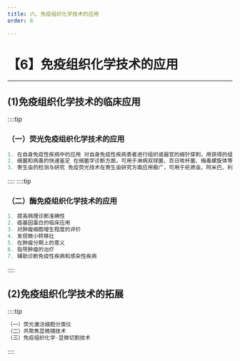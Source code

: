 ```yaml
---
title: 六、免疫组织化学技术的应用
order: 6

---
```


# 【6】免疫组织化学技术的应用

<kaodian :text="'免疫学检验记忆卡'" />

<!-- ###### 第十三章 免疫组织化学技术

> 临床免疫学检验 -->

<beitiM/>

---

## (1)免疫组织化学技术的临床应用

<son :text="'免疫学检验记忆卡'" text154="(1)免疫组织化学技术的临床应用" :textOption="[['掌握','专业知识'],['掌握','专业知识'],['掌握','专业知识']]" />

::::tip

### （一）荧光免疫组织化学技术的应用

```js
1. 在自身免疫性疾病中的应用 对自身免疫性疾病患者进行组织或器官的细针穿刺，用获得的组织细胞标本制片，检测组织中的自身抗体。补体荧光法等可检测免疫复合物沉积在组织器官细胞上的位置，对于了解肾小球性肾炎、类风湿关节炎病变侵犯和病变基础与程度极有帮助。
2. 细菌和病毒的快速鉴定 在细菌学诊断方面，可用于淋病双球菌、百日咳杆菌、梅毒螺旋体等的快速诊断。免疫荧光技术在病毒诊断领域应用更为广泛，可用于病毒和病毒抗原在感染细胞内的定位，也可用于病毒感染过程的研究。
3. 寄生虫的检测与研究 免疫荧光技术在寄生虫研究方面应用极广，可用于疟原虫、阿米巴、利什曼、纤毛虫、滴虫、钩虫、绦虫、蠕虫等的诊断工作。近来在血吸虫及疟原虫方面研究较多，诊断效果肯定。血吸虫抗原是用尾蚴和成虫，疟疾抗原采用的是感染的或实验动物的血清。

```

::::
::::tip

### （二）酶免疫组织化学技术的应用

```js
1. 提高病理诊断准确性
2. 癌基因蛋白的临床应用
3. 对肿瘤细胞增生程度的评价
4. 发现微小转移灶
5. 在肿瘤分期上的意义
6. 指导肿瘤的治疗
7. 辅助诊断免疫性疾病和感染性疾病
```

::::

## (2)免疫组织化学技术的拓展

<son :text="'免疫学检验记忆卡'" text155="(2)免疫组织化学技术的拓展" :textOption="[['了解','相关专业知识'],['了解','相关专业知识'],['了解','相关专业知识']]" />

::::tip

```js
（一）荧光激活细胞分类仪
（二）共聚焦显微镜技术
（三）免疫组织化学-显微切割技术
```

::::

